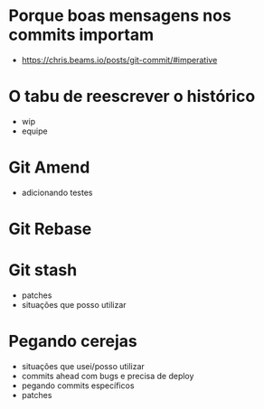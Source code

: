 # Porque boas mensagens nos commits importam
- https://chris.beams.io/posts/git-commit/#imperative

# O tabu de reescrever o histórico
- wip
- equipe

# Git Amend
- adicionando testes

# Git Rebase

# Git stash
- patches
- situações que posso utilizar

# Pegando cerejas
- situações que usei/posso utilizar
- commits ahead com bugs e precisa de deploy
- pegando commits específicos
- patches
